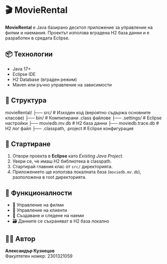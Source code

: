 # 🎬 MovieRental

**MovieRental** е Java базирано десктоп приложение за управление на филми и наемания. Проектът използва вградена H2 база данни и е разработен в средата Eclipse.

## 📦 Технологии

- Java 17+
- Eclipse IDE
- H2 Database (вграден режим)
- Maven или ръчно управление на зависимости

## 📁 Структура

movieRental/
├── src/ # Изходен код (вероятно съдържа основните класове)
├── bin/ # Компилирани .class файлове
├── .settings/ # Eclipse настройки
├── moviedb.mv.db # H2 база данни
├── moviedb.trace.db # H2 лог файл
├── .classpath, .project # Eclipse конфигурация


## 🚀 Стартиране

1. Отвори проекта в **Eclipse** като *Existing Java Project*.
2. Увери се, че имаш H2 библиотека в classpath.
3. Стартирай главния клас от `src/` директорията.
4. Приложението ще използва локалната база (`moviedb.mv.db`), разположена в root директорията.

## 🧩 Функционалности

- 📁 Управление на филми
- 👤 Управление на клиенти
- 🔄 Създаване и следене на наеми
- 🗃️ Данните се съхраняват в H2 база локално

## 👨‍💻 Автор

**Александър Кузнецов**  
Факултетен номер: 2301321059
